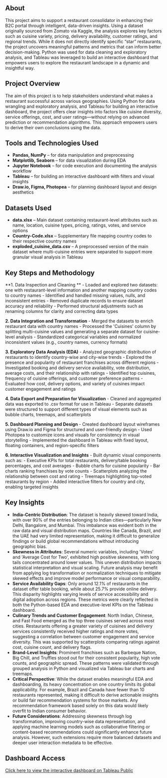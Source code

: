 ## About

This project aims to support a restaurant consolidator in enhancing their B2C portal through intelligent, data-driven insights. Using a dataset originally sourced from Zomato via Kaggle, the analysis explores key factors such as cuisine variety, pricing, delivery availability, customer ratings, and regional trends. While it does not directly identify specific “star” restaurants, the project uncovers meaningful patterns and metrics that can inform better decision-making. Python was used for data cleaning and exploratory analysis, and Tableau was leveraged to build an interactive dashboard that empowers users to explore the restaurant landscape in a dynamic and insightful way.

## Project Overview
The aim of this project is to help stakeholders understand what makes a restaurant successful across various geographies. Using Python for data wrangling and exploratory analysis, and Tableau for building an interactive dashboard, the project offers clear insights into factors like cuisine diversity, service offerings, cost, and user ratings—without relying on advanced prediction or recommendation algorithms. This approach empowers users to derive their own conclusions using the data.

## Tools and Technologies Used
- **Pandas, NumPy** – for data manipulation and preprocessing
- **Matplotlib, Seaborn** – for data visualization during EDA
- **Jupyter Notebook** – for code execution and documenting the analysis workflow
- **Tableau** – for building an interactive dashboard with filters and visual insights
- **Draw.io, Figma, Photopea** – for planning dashboard layout and design aesthetics

## Datasets Used
- **data.xlsx** – Main dataset containing restaurant-level attributes such as name, location, cuisine types, pricing, ratings, votes, and service options
- **Country-Code.xlsx** – Supplementary file mapping country codes to their respective country names
- **exploded_cuisine_data.csv** – A preprocessed version of the main dataset where multi-cuisine entries were separated to support more granular visual analysis in Tableau

## Key Steps and Methodology
**1. Data Inspection and Cleaning **
        - Loaded and explored two datasets: one with restaurant-level information and another mapping country codes to country names
        - Identified and handled missing values, nulls, and inconsistent entries
        - Removed duplicate records to ensure dataset accuracy and reliability
        - Performed structural adjustments such as renaming columns for clarity and correcting data types

**2. Data Integration and Transformation**
        - Merged the datasets to enrich restaurant data with country names
        - Processed the 'Cuisines' column by splitting multi-cuisine values and generating a separate dataset for cuisine-level analysis
        - Standardized categorical variables and normalized inconsistent values (e.g., country names, currency formats)
        
**3. Exploratory Data Analysis (EDA)**
        - Analyzed geographic distribution of restaurants to identify country-wise and city-wise trends
        - Explored the presence and popularity of restaurant franchises across different regions
        - Investigated booking and delivery service availability, vote distribution, average costs, and their relationship with ratings
        - Identified top cuisines, frequency of cuisine offerings, and customer preference patterns
        - Evaluated how cost, delivery options, and variety of cuisines impact customer engagement and ratings

**4. Data Export and Preparation for Visualization**
        - Cleaned and aggregated data was exported to .csv format for use in Tableau
        - Separate datasets were structured to support different types of visual elements such as bubble charts, treemaps, and scatterplots
        
**5. Dashboard Planning and Design**
        - Created dashboard layout wireframes using Draw.io and Figma for structured and user-friendly design
        - Used Photopea to customize icons and visuals for consistency in visual storytelling
        - Implemented the dashboard in Tableau with fixed layout, floating containers, and region-specific filters

**6. Interactive Visualization and Insights**
        - Built dynamic visual components such as:
            - Executive KPIs for total restaurants, delivery/table booking percentages, and cost averages
            - Bubble charts for cuisine popularity
            - Bar charts ranking franchises by vote counts
            - Scatterplots analyzing the relationship between cost and rating
            - Treemaps highlighting top-voted restaurants by region
        - Added interactive filters for country and city, enabling targeted insights

## Key Insights
- **India-Centric Distribution**: The dataset is heavily skewed toward India, with over 90% of the entries belonging to Indian cities—particularly New Delhi, Bangalore, and Mumbai. This imbalance was evident both in the raw data and visual distribution maps. Countries like Canada, Brazil, and the UAE had very limited representation, making it difficult to generalize findings or build global recommendations without introducing geographic bias.
- **Skewness in Attributes**: Several numeric variables, including 'Votes' and 'Average Cost for Two', exhibited high positive skewness, with long tails concentrated around lower values. This uneven distribution impacts statistical interpretation and visual scaling. Future analysis may benefit from applying log transformation or normalization techniques to mitigate skewed effects and improve model performance or visual comparability.
- **Service Availability Gaps**: Only around 12.1% of restaurants in the dataset offer table booking, while about 25.7% provide online delivery. This disparity highlights varying levels of service accessibility and digital adoption across regions. These metrics were clearly reflected in both the Python-based EDA and executive-level KPIs on the Tableau dashboard.
- **Culinary Trends and Customer Engagement**: North Indian, Chinese, and Fast Food emerged as the top three cuisines served across most cities. Restaurants offering a greater variety of cuisines and delivery services consistently received higher ratings and more votes, suggesting a correlation between customer engagement and service diversity. This was supported by scatterplots comparing ratings against cost, cuisine count, and delivery flags.
- **Brand-Level Insights**: Prominent franchises such as Barbeque Nation, Big Chill, and Truffles stood out for their consistent popularity, high vote counts, and geographic spread. These patterns were validated through grouped analysis in Python and visualized via Tableau bar charts and treemaps.
- **Critical Perspective**: While the dataset enables meaningful EDA and dashboarding, its heavy concentration on one country limits its global applicability. For example, Brazil and Canada have fewer than 10 restaurants represented, making it difficult to derive actionable insights or build fair recommendation systems for those markets. Any recommendation framework based solely on this data would likely overfit to Indian consumer behavior.
- **Future Considerations**: Addressing skewness through log transformation, improving country-wise data representation, and applying machine learning models such as collaborative filtering or content-based recommendations could significantly enhance future analysis. However, such extensions require more balanced datasets and deeper user interaction metadata to be effective.

## Dashboard Access
[Click here to view the interactive dashboard on Tableau Public](https://public.tableau.com/app/profile/aastha.rai1316/viz/RestaurantInsights_17461496768120/ExecutiveDashboard)
